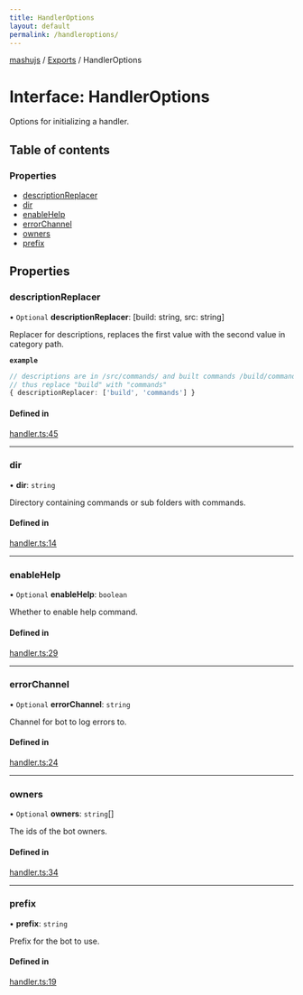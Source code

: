 ```yaml
---
title: HandlerOptions
layout: default
permalink: /handleroptions/
---
```

[mashujs](/) / [Exports](/modules/) / HandlerOptions

# Interface: HandlerOptions

Options for initializing a handler.

## Table of contents

### Properties

- [descriptionReplacer](/HandlerOptions/#descriptionreplacer)
- [dir](/HandlerOptions/#dir)
- [enableHelp](/HandlerOptions/#enablehelp)
- [errorChannel](/HandlerOptions/#errorchannel)
- [owners](/HandlerOptions/#owners)
- [prefix](/HandlerOptions/#prefix)

## Properties

### descriptionReplacer

• `Optional` **descriptionReplacer**: [build: string, src: string]

Replacer for descriptions, replaces the first value with the second value in category path.

**`example`**
```ts
// descriptions are in /src/commands/ and built commands /build/commands/
// thus replace "build" with "commands"
{ descriptionReplacer: ['build', 'commands'] }
```

#### Defined in

[handler.ts:45](https://github.com/EpokTarren/mashu/blob/14d28f7/src/handler.ts#L45)

___

### dir

• **dir**: `string`

Directory containing commands or sub folders with commands.

#### Defined in

[handler.ts:14](https://github.com/EpokTarren/mashu/blob/14d28f7/src/handler.ts#L14)

___

### enableHelp

• `Optional` **enableHelp**: `boolean`

Whether to enable help command.

#### Defined in

[handler.ts:29](https://github.com/EpokTarren/mashu/blob/14d28f7/src/handler.ts#L29)

___

### errorChannel

• `Optional` **errorChannel**: `string`

Channel for bot to log errors to.

#### Defined in

[handler.ts:24](https://github.com/EpokTarren/mashu/blob/14d28f7/src/handler.ts#L24)

___

### owners

• `Optional` **owners**: `string`[]

The ids of the bot owners.

#### Defined in

[handler.ts:34](https://github.com/EpokTarren/mashu/blob/14d28f7/src/handler.ts#L34)

___

### prefix

• **prefix**: `string`

Prefix for the bot to use.

#### Defined in

[handler.ts:19](https://github.com/EpokTarren/mashu/blob/14d28f7/src/handler.ts#L19)
